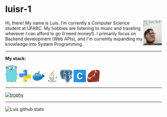 # luisr-1

<img src="images/me.jpg" align="right" width="60" />

Hi, there! My name is Luis. I'm currently a Computer Science student at UFABC. My hobbies are listening to music and traveling wherever I can afford to go (I need money!). I primarily focus on Backend development (Web APIs), and I'm currently expanding my knowledge into System Programming.

---

**My stack:**

<a href="https://golang.org/" title="Golang"><img src="icons/golang.png" width="40" /></a>
<a href="https://www.python.org/" title="Python"><img src="icons/python.png" width="40" /></a>
<a href="https://www.docker.com/" title="Docker"><img src="icons/docker.png" width="40" /></a>
<a href="https://www.java.com/" title="Java"><img src="icons/java.png" width="40" /></a>
<a href="https://www.postgresql.org/" title="Postgres SQL"><img src="icons/postgresql.png" width="40" /></a>
<a href="https://www.c-language.org/" title="C"><img src="icons/c.png" width="40" /></a>
<a href="https://www.ruby-lang.org" title="Ruby"><img src="icons/ruby.png" width="40" /></a>

---

[![trophy](https://github-profile-trophy.vercel.app/?username=luisr-1&theme=catppuccin-mocha)](https://github.com/ryo-ma/github-profile-trophy)

---

![Luis github stats](https://github-readme-stats.vercel.app/api?username=luisr-1&show_icons=true&title_color=fff&icon_color=79ff97&text_color=9f9f9f&bg_color=151515)
